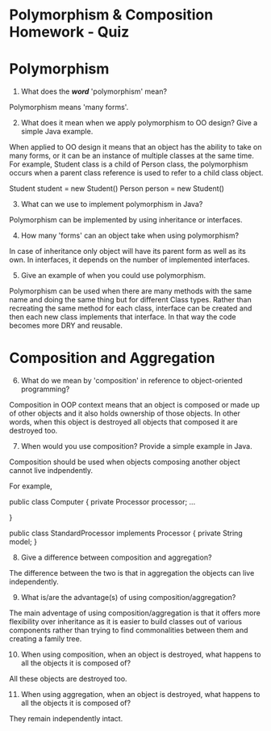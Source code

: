 # Polymorphism & Composition Homework - Quiz

# Polymorphism

1. What does the ___word___ 'polymorphism' mean?

Polymorphism means 'many forms'.

2. What does it mean when we apply polymorphism to OO design? Give a simple Java example.

When applied to OO design it means that an object has the ability to take on many forms, or it can be an instance of multiple classes at the same time. For example, Student class is a child of Person class, the polymorphism occurs when a parent class reference is used to refer to a child class object.

Student student = new Student()
Person person = new Student()


3. What can we use to implement polymorphism in Java?

Polymorphism can be implemented by using inheritance or interfaces.

4. How many 'forms' can an object take when using polymorphism?

In case of inheritance only object will have its parent form as well as its own.
In interfaces, it depends on the number of implemented interfaces.

5. Give an example of when you could use polymorphism.

Polymorphism can be used when there are many methods with the same name and doing the same thing but for different Class types. Rather than recreating the same method for each class, interface can be created and then each new class implements that interface. In that way the code becomes more DRY and reusable.  




# Composition and Aggregation

6. What do we mean by 'composition' in reference to object-oriented programming?

Composition in OOP context means that an object is composed or made up of other objects and it also holds ownership of those objects. In other words, when this object is destroyed all objects that composed it are destroyed too.

7. When would you use composition? Provide a simple example in Java.

Composition should be used when objects composing another object cannot live indpendently.

For example,

public class Computer {
  private Processor processor;
  ...

}

public class StandardProcessor implements Processor {
  private String model;
}


8. Give a difference between composition and aggregation?

The difference between the two is that in aggregation the objects can live independently.

9. What is/are the advantage(s) of using composition/aggregation?

The main adventage of using composition/aggregation is that it offers more flexibility over
inheritance as it is easier to build classes out of various components rather than trying to find commonalities between them and creating a family tree.

10. When using composition, when an object is destroyed, what happens to all the objects it is composed of?

All these objects are destroyed too.

11. When using aggregation, when an object is destroyed, what happens to all the objects it is composed of?

They remain independently intact. 
